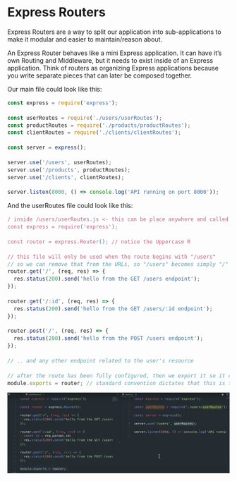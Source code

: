 # Express Routers

Express Routers are a way to split our application into sub-applications to make it modular and easier to maintain/reason about.

An Express Router behaves like a mini Express application. It can have it’s own Routing and Middleware, but it needs to exist inside of an Express application. Think of routers as organizing Express applications because you write separate pieces that can later be composed together.

Our main file could look like this: 

```jsx
const express = require('express');

const userRoutes = require('./users/userRoutes');
const productRoutes = require('./products/productRoutes');
const clientRoutes = require('./clients/clientRoutes');

const server = express();

server.use('/users', userRoutes);
server.use('/products', productRoutes);
server.use('/clients', clientRoutes);

server.listen(8000, () => console.log('API running on port 8000'));
```

And the userRoutes file could look like this: 

```jsx
/ inside /users/userRoutes.js <- this can be place anywhere and called anything
const express = require('express');

const router = express.Router(); // notice the Uppercase R

// this file will only be used when the route begins with "/users"
// so we can remove that from the URLs, so "/users" becomes simply "/"
router.get('/', (req, res) => {
  res.status(200).send('hello from the GET /users endpoint');
});

router.get('/:id', (req, res) => {
  res.status(200).send('hello from the GET /users/:id endpoint');
});

router.post('/', (req, res) => {
  res.status(200).send('hello from the POST /users endpoint');
});

// .. and any other endpoint related to the user's resource

// after the route has been fully configured, then we export it so it can be required where needed
module.exports = router; // standard convention dictates that this is the last line on the file
```

![Express%20Routers%20f1ebf8cb54ca43ebaa2bff32c9aef3ef/Untitled.png](Express%20Routers%20f1ebf8cb54ca43ebaa2bff32c9aef3ef/Untitled.png)